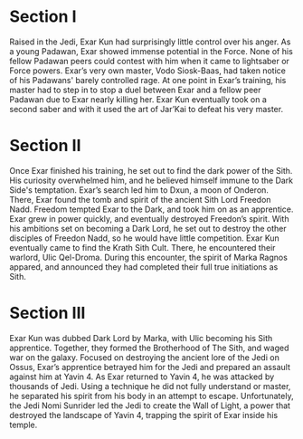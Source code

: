# Section I

Raised in the Jedi, Exar Kun had surprisingly little control over his anger.
As a young Padawan, Exar showed immense potential in the Force.
None of his fellow Padawan peers could contest with him when it came to lightsaber or Force powers.
Exar’s very own master, Vodo Siosk-Baas, had taken notice of his Padawans' barely controlled rage.
At one point in Exar’s training, his master had to step in to stop a duel between Exar and a fellow peer Padawan due to Exar nearly killing her.
Exar Kun eventually took on a second saber and with it used the art of Jar’Kai to defeat his very master.

# Section II

Once Exar finished his training, he set out to find the dark power of the Sith.
His curiosity overwhelmed him, and he believed himself immune to the Dark Side's temptation.
Exar’s search led him to Dxun, a moon of Onderon.
There, Exar found the tomb and spirit of the ancient Sith Lord Freedon Nadd.
Freedom tempted Exar to the Dark, and took him on as an apprentice.
Exar grew in power quickly, and eventually destroyed Freedon’s spirit.
With his ambitions set on becoming a Dark Lord, he set out to destroy the other disciples of Freedon Nadd, so he would have little competition.
Exar Kun eventually came to find the Krath Sith Cult.
There, he encountered their warlord, Ulic Qel-Droma.
During this encounter, the spirit of Marka Ragnos appared, and announced they had completed their full true initiations as Sith.

# Section III

Exar Kun was dubbed Dark Lord by Marka, with Ulic becoming his Sith apprentice.
Together, they formed the Brotherhood of The Sith, and waged war on the galaxy.
Focused on destroying the ancient lore of the Jedi on Ossus, Exar’s apprentice betrayed him for the Jedi and prepared an assault against him at Yavin 4.
As Exar returned to Yavin 4, he was attacked by thousands of Jedi.
Using a technique he did not fully understand or master, he separated his spirit from his body in an attempt to escape.
Unfortunately, the Jedi Nomi Sunrider led the Jedi to create the Wall of Light, a power that destroyed the landscape of Yavin 4, trapping the spirit of Exar inside his temple.
